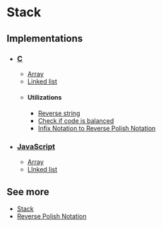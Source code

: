 # Stack

## Implementations
  - ### [C](./c/implementations/)
    - [Array](./c/implementations/array/main.c)
    - [Linked list](./c/implementations/linked-list/main.c)
    - #### Utilizations
      - [Reverse string](./c/reverse-string/reverse_string.c)
      - [Check if code is balanced](./c/code-is-balanced/code_is_balanced.c)
      - [Infix Notation to Reverse Polish Notation](./c/infix-to-rpn/infix_to_postfix.c)
  - ### [JavaScript](./js/implementations/)
    - [Array](./js/implementations/array/array-imp.js)
    - [LInked list](./js/implementations/linked-list/linked-list-imp.js)

## See more
  - [Stack](https://simple.wikipedia.org/wiki/Stack_(data_structure))
  - [Reverse Polish Notation](https://en.wikipedia.org/wiki/Reverse_Polish_notation)
